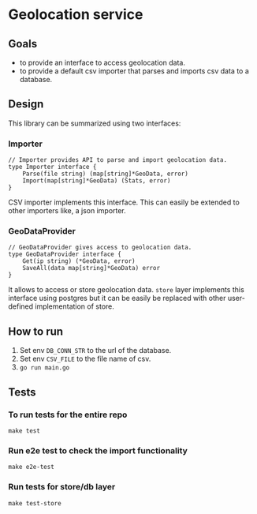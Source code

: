 # Geolocation service

## Goals
- to provide an interface to access geolocation data.
- to provide a default csv importer that parses and imports csv data to a database.

## Design
This library can be summarized using two interfaces:

### Importer
```
// Importer provides API to parse and import geolocation data.
type Importer interface {
	Parse(file string) (map[string]*GeoData, error)
	Import(map[string]*GeoData) (Stats, error)
}
```

CSV importer implements this interface. This can easily be extended to other importers like, a json importer.

### GeoDataProvider
```
// GeoDataProvider gives access to geolocation data.
type GeoDataProvider interface {
	Get(ip string) (*GeoData, error)
	SaveAll(data map[string]*GeoData) error
}
```

It allows to access or store geolocation data. `store` layer implements this interface using postgres but it can be easily be replaced with other user-defined implementation of store.

## How to run
1. Set env `DB_CONN_STR` to the url of the database.
2. Set env  `CSV_FILE` to the file name of csv.
3. `go run main.go`


## Tests

### To run tests for the entire repo

`make test`

### Run e2e test to check the import functionality
`make e2e-test`

### Run tests for store/db layer
`make test-store`